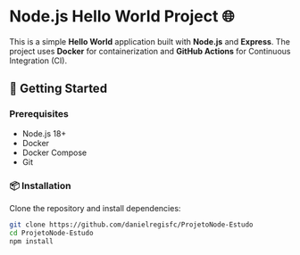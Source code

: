 # Node.js Hello World Project 🌐

This is a simple **Hello World** application built with **Node.js** and **Express**. The project uses **Docker** for containerization and **GitHub Actions** for Continuous Integration (CI).

## 🚀 Getting Started

### Prerequisites
- Node.js 18+
- Docker
- Docker Compose
- Git

### 📦 Installation
Clone the repository and install dependencies:
```bash
git clone https://github.com/danielregisfc/ProjetoNode-Estudo
cd ProjetoNode-Estudo
npm install